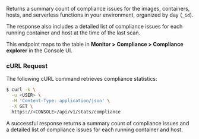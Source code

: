 Returns a summary count of compliance issues for the images, containers, hosts, and serverless functions in your environment, organized by day (`_id`).

The response also includes a detailed list of compliance issues for each running container and host at the time of the last scan.

This endpoint maps to the table in **Monitor > Compliance > Compliance explorer** in the Console UI.

### cURL Request

The following cURL command retrieves compliance statistics:

```bash
$ curl -k \
  -u <USER> \
  -H 'Content-Type: application/json' \
  -X GET \
  https://<CONSOLE>/api/v1/stats/compliance
```

A successful response returns a summary count of compliance issues and a detailed list of compliance issues for each running container and host.
